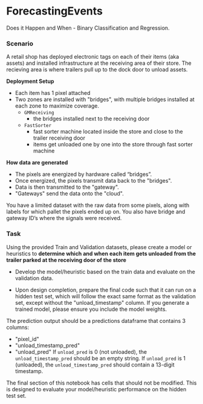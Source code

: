 # ForecastingEvents
Does it Happen and When - Binary Classification and Regression.

### Scenario

A retail shop has deployed electronic tags on each of their items (aka assets) and installed infrastructure at the receiving area of their store. The recieving area is where trailers pull up to the dock door to unload assets. 

__Deployment Setup__
+ Each item has 1 pixel attached
+ Two zones are installed with "bridges", with multiple bridges installed at each zone to maximize coverage.
    + `GMReceiving`
        + the bridges installed next to the receiving door
    + `FastSorter`
        + fast sorter machine located inside the store and close to the trailer receiving door
        + items get unloaded one by one into the store through fast sorter machine

__How data are generated__
+ The pixels are energized by hardware called “bridges”. 
+ Once energized, the pixels transmit data back to the "bridges".
+ Data is then transmitted to the "gateway".
+ "Gateways" send the data onto the "cloud".  

You have a limited dataset with the raw data from some pixels, along with labels for which pallet the pixels ended up on. You also have bridge and gateway ID’s where the signals were received.

### Task
Using the provided Train and Validation datasets, please create a model or heuristics to **determine which and when each item gets unloaded from the trailer parked at the receiving door of the store**

+ Develop the model/heuristic based on the train data and evaluate on the validation data. 

+ Upon design completion, prepare the final code such that it can run on a hidden test set, which will follow the exact same format as the validation set, except without the "unload_timestamp" column. If you generate a trained model, please ensure you include the model weights.

The prediction output should be a predictions dataframe that contains 3 columns: 
+ "pixel_id"
+ "unload_timestamp_pred"
+ "unload_pred" 
If `unload_pred` is 0 (not unloaded), the `unload_timestamp_pred` should be an empty string.
If `unload_pred` is 1 (unloaded), the `unload_timestamp_pred` should contain a 13-digit timestamp.

The final section of this notebook has cells that should not be modified.  This is designed to evaluate your model/heuristic performance on the hidden test set.
